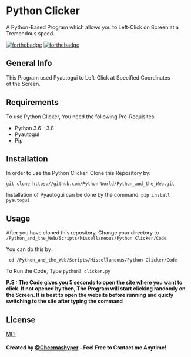 # Python Clicker
A Python-Based Program which allows you to Left-Click on Screen at a Tremendous speed.

[![forthebadge](https://forthebadge.com/images/badges/made-with-python.svg)](https://forthebadge.com)
[![forthebadge](https://forthebadge.com/images/badges/open-source.svg)](https://forthebadge.com)

## General Info
This Program used Pyautogui to Left-Click at Specified Coordinates      
of the Screen. 

## Requirements
To use Python Clicker, You need the following Pre-Requisites:
* Python 3.6 - 3.8
* Pyautogui 
* Pip

## Installation
In order to use the Python Clicker. Clone this Repository by:
  
 `git clone https://github.com/Python-World/Python_and_the_Web.git`

Installation of Pyautogui can be done by the command:
`pip install pyautogui`

## Usage
After you have cloned this repository, Change your directory to `/Python_and_the_Web/Scripts/Miscellaneous/Python Clicker/Code`

You can do this by : 

` cd /Python_and_the_Web/Scripts/Miscellaneous/Python Clicker/Code`

To Run the Code, Type
`python3 clicker.py`

**P.S : The Code gives you 5 seconds to open the site where you want to click. If not opened by then, The Program will start clicking randomly on the Screen. It is best to open the website before running and quicly switching to the site after typing the command**

## License
[MIT](https://mit-license.org)

#### Created by [@Cheemashyper](https://github.com/Cheemashyper) - Feel Free to Contact me Anytime!
